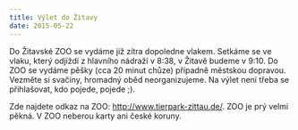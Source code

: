 ```yaml
---
title: Výlet do Žitavy
date: 2015-05-22
---
```


Do Žitavské ZOO se vydáme již zítra dopoledne vlakem. Setkáme se ve vlaku,
který odjíždí z hlavního nádraží v 8:38, v Žitavě budeme v 9:10. Do ZOO se
vydáme pěšky (cca 20 minut chůze) případně městskou dopravou. Vezměte si
svačiny, hromadný oběd neorganizujeme. Na výlet není třeba se přihlašovat, kdo
pojede, pojede ;).

Zde najdete odkaz na ZOO: http://www.tierpark-zittau.de/. ZOO je prý velmi
pěkná. V ZOO neberou karty ani české koruny.
